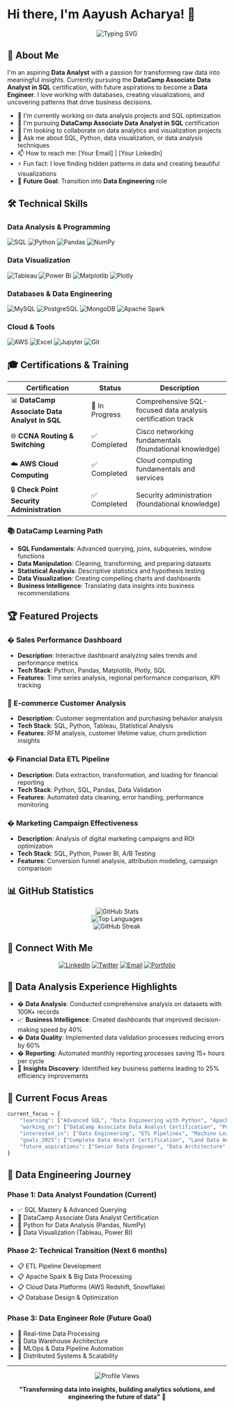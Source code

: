 # Hi there, I'm Aayush Acharya! 👋

<div align="center">
  <img src="https://readme-typing-svg.herokuapp.com?font=Fira+Code&pause=1000&color=2196F3&center=true&vCenter=true&width=500&lines=Data+Analyst+%7C+Future+Data+Engineer;SQL+%7C+Python+%7C+Data+Visualization;Transforming+Data+into+Insights;Always+Learning+New+Analytics+Tools" alt="Typing SVG" />
</div>

## 🚀 About Me

I'm an aspiring **Data Analyst** with a passion for transforming raw data into meaningful insights. Currently pursuing the **DataCamp Associate Data Analyst in SQL** certification, with future aspirations to become a **Data Engineer**. I love working with databases, creating visualizations, and uncovering patterns that drive business decisions.

- 🔭 I'm currently working on data analysis projects and SQL optimization
- 🌱 I'm pursuing **DataCamp Associate Data Analyst in SQL** certification
- 👯 I'm looking to collaborate on data analytics and visualization projects
- 💬 Ask me about SQL, Python, data visualization, or data analysis techniques
- 📫 How to reach me: [Your Email] | [Your LinkedIn]
- ⚡ Fun fact: I love finding hidden patterns in data and creating beautiful visualizations
- 🎯 **Future Goal**: Transition into **Data Engineering** role

## 🛠️ Technical Skills

### Data Analysis & Programming
![SQL](https://img.shields.io/badge/SQL-4479A1?style=for-the-badge&logo=mysql&logoColor=white)
![Python](https://img.shields.io/badge/Python-3776AB?style=for-the-badge&logo=python&logoColor=white)
![Pandas](https://img.shields.io/badge/Pandas-150458?style=for-the-badge&logo=pandas&logoColor=white)
![NumPy](https://img.shields.io/badge/NumPy-013243?style=for-the-badge&logo=numpy&logoColor=white)

### Data Visualization
![Tableau](https://img.shields.io/badge/Tableau-E97627?style=for-the-badge&logo=tableau&logoColor=white)
![Power BI](https://img.shields.io/badge/Power%20BI-F2C811?style=for-the-badge&logo=powerbi&logoColor=black)
![Matplotlib](https://img.shields.io/badge/Matplotlib-11557c?style=for-the-badge&logo=matplotlib&logoColor=white)
![Plotly](https://img.shields.io/badge/Plotly-3F4F75?style=for-the-badge&logo=plotly&logoColor=white)

### Databases & Data Engineering
![MySQL](https://img.shields.io/badge/MySQL-4479A1?style=for-the-badge&logo=mysql&logoColor=white)
![PostgreSQL](https://img.shields.io/badge/PostgreSQL-336791?style=for-the-badge&logo=postgresql&logoColor=white)
![MongoDB](https://img.shields.io/badge/MongoDB-47A248?style=for-the-badge&logo=mongodb&logoColor=white)
![Apache Spark](https://img.shields.io/badge/Apache%20Spark-E25A1C?style=for-the-badge&logo=apache-spark&logoColor=white)

### Cloud & Tools
![AWS](https://img.shields.io/badge/Amazon%20AWS-232F3E?style=for-the-badge&logo=amazon-aws&logoColor=white)
![Excel](https://img.shields.io/badge/Microsoft%20Excel-217346?style=for-the-badge&logo=microsoft-excel&logoColor=white)
![Jupyter](https://img.shields.io/badge/Jupyter-F37626?style=for-the-badge&logo=jupyter&logoColor=white)
![Git](https://img.shields.io/badge/Git-F05032?style=for-the-badge&logo=git&logoColor=white)

## 🎓 Certifications & Training

<div align="center">

| Certification | Status | Description |
|---------------|--------|-------------|
| 📊 **DataCamp Associate Data Analyst in SQL** | 🔄 In Progress | Comprehensive SQL-focused data analysis certification track |
| 🌐 **CCNA Routing & Switching** | ✅ Completed | Cisco networking fundamentals (foundational knowledge) |
| ☁️ **AWS Cloud Computing** | ✅ Completed | Cloud computing fundamentals and services |
| 🔒 **Check Point Security Administration** | ✅ Completed | Security administration (foundational knowledge) |

</div>

### 📚 DataCamp Learning Path
- **SQL Fundamentals**: Advanced querying, joins, subqueries, window functions
- **Data Manipulation**: Cleaning, transforming, and preparing datasets
- **Statistical Analysis**: Descriptive statistics and hypothesis testing
- **Data Visualization**: Creating compelling charts and dashboards
- **Business Intelligence**: Translating data insights into business recommendations

## 🏆 Featured Projects

### � Sales Performance Dashboard
- **Description**: Interactive dashboard analyzing sales trends and performance metrics
- **Tech Stack**: Python, Pandas, Matplotlib, Plotly, SQL
- **Features**: Time series analysis, regional performance comparison, KPI tracking

### 🛒 E-commerce Customer Analysis
- **Description**: Customer segmentation and purchasing behavior analysis
- **Tech Stack**: SQL, Python, Tableau, Statistical Analysis
- **Features**: RFM analysis, customer lifetime value, churn prediction insights

### � Financial Data ETL Pipeline
- **Description**: Data extraction, transformation, and loading for financial reporting
- **Tech Stack**: Python, SQL, Pandas, Data Validation
- **Features**: Automated data cleaning, error handling, performance monitoring

### � Marketing Campaign Effectiveness
- **Description**: Analysis of digital marketing campaigns and ROI optimization
- **Tech Stack**: SQL, Python, Power BI, A/B Testing
- **Features**: Conversion funnel analysis, attribution modeling, campaign comparison

## 📊 GitHub Statistics

<div align="center">
  <img src="https://github-readme-stats.vercel.app/api?username=acharya-aayush&show_icons=true&theme=react&count_private=true&hide_border=true" alt="GitHub Stats" />
</div>

<div align="center">
  <img src="https://github-readme-stats.vercel.app/api/top-langs/?username=acharya-aayush&layout=compact&theme=react&hide_border=true" alt="Top Languages" />
</div>

<div align="center">
  <img src="https://github-readme-streak-stats.herokuapp.com/?user=acharya-aayush&theme=react&hide_border=true" alt="GitHub Streak" />
</div>

## 🤝 Connect With Me

<div align="center">

[![LinkedIn](https://img.shields.io/badge/LinkedIn-0077B5?style=for-the-badge&logo=linkedin&logoColor=white)](https://www.linkedin.com/in/your-linkedin-profile)
[![Twitter](https://img.shields.io/badge/Twitter-1DA1F2?style=for-the-badge&logo=twitter&logoColor=white)](https://twitter.com/your-twitter-handle)
[![Email](https://img.shields.io/badge/Email-D14836?style=for-the-badge&logo=gmail&logoColor=white)](mailto:your.email@domain.com)
[![Portfolio](https://img.shields.io/badge/Portfolio-000000?style=for-the-badge&logo=github&logoColor=white)](https://acharya-aayush.github.io)

</div>

## 💼 Data Analysis Experience Highlights

- � **Data Analysis**: Conducted comprehensive analysis on datasets with 100K+ records
- 📈 **Business Intelligence**: Created dashboards that improved decision-making speed by 40%
- � **Data Quality**: Implemented data validation processes reducing errors by 60%
- � **Reporting**: Automated monthly reporting processes saving 15+ hours per cycle
- 🎯 **Insights Discovery**: Identified key business patterns leading to 25% efficiency improvements

## 🎯 Current Focus Areas

```python
current_focus = {
    "learning": ["Advanced SQL", "Data Engineering with Python", "Apache Spark", "Statistical Analysis"],
    "working_on": ["DataCamp Associate Data Analyst Certification", "Portfolio Projects", "SQL Optimization"],
    "interested_in": ["Data Engineering", "ETL Pipelines", "Machine Learning", "Big Data Analytics"],
    "goals_2025": ["Complete Data Analyst Certification", "Land Data Analyst Role", "Begin Data Engineer Transition"],
    "future_aspirations": ["Senior Data Engineer", "Data Architecture", "Big Data Systems"]
}
```

## 🚀 Data Engineering Journey

### Phase 1: Data Analyst Foundation (Current)
- ✅ SQL Mastery & Advanced Querying
- 🔄 DataCamp Associate Data Analyst Certification
- 🔄 Python for Data Analysis (Pandas, NumPy)
- 🔄 Data Visualization (Tableau, Power BI)

### Phase 2: Technical Transition (Next 6 months)
- 📋 ETL Pipeline Development
- 📋 Apache Spark & Big Data Processing
- 📋 Cloud Data Platforms (AWS Redshift, Snowflake)
- 📋 Database Design & Optimization

### Phase 3: Data Engineer Role (Future Goal)
- 🎯 Real-time Data Processing
- 🎯 Data Warehouse Architecture
- 🎯 MLOps & Data Pipeline Automation
- 🎯 Distributed Systems & Scalability

---

<div align="center">
  <img src="https://komarev.com/ghpvc/?username=acharya-aayush&color=blue&style=flat-square&label=Profile+Views" alt="Profile Views" />
</div>

<div align="center">
  
  **"Transforming data into insights, building analytics solutions, and engineering the future of data"** 🚀
  
</div>